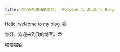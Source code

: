 ```yaml
---
title: 欢迎来到朱祺的博客。  Welcome to ZhuQi’s Blog.
---
```


Hello, welcome to my blog. 😄

你好，欢迎来到我的博客。😎

喵喵喵😺